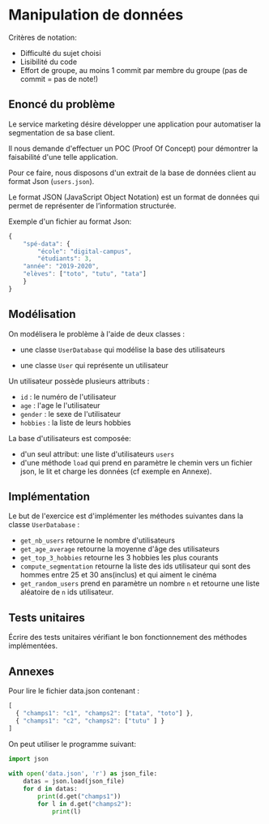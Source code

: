 # Manipulation de données

Critères de notation:

* Difficulté du sujet choisi 
* Lisibilité du code
* Effort de groupe, au moins 1 commit par membre du groupe (pas de commit = pas de note!)

## Enoncé du problème

Le service marketing désire développer une application pour automatiser la segmentation de sa base client.  

Il nous demande d'effectuer un POC (Proof Of Concept) pour démontrer la faisabilité d'une telle application.  
  
Pour ce faire, nous disposons d'un extrait de la base de données client au format Json (`users.json`).

Le format JSON (JavaScript Object Notation) est un format de données qui permet de représenter de l’information structurée.  
  
Exemple d'un fichier au format Json:  
  
```javascript  
{  
    "spé-data": {  
        "école": "digital-campus",  
        "étudiants": 3,  
	"année": "2019-2020",
	"elèves": ["toto", "tutu", "tata"]
    }  
}  
```

## Modélisation

On modélisera le problème à l'aide de deux classes :

* une classe `UserDatabase` qui modélise la base des utilisateurs

* une classe `User` qui représente un utilisateur
 
Un utilisateur possède plusieurs attributs :

* `id` : le numéro de l'utilisateur
* `age` : l'age le l'utilisateur
* `gender` : le sexe de l'utilisateur
* `hobbies` : la liste de leurs hobbies 

La base d'utilisateurs est composée:

* d'un seul attribut: une liste d'utilisateurs `users`
* d'une méthode `load` qui prend en paramètre le chemin vers un fichier json, le lit et charge les données (cf exemple en Annexe).

## Implémentation

Le but de l'exercice est d'implémenter les méthodes suivantes dans la classe `UserDatabase` :

* `get_nb_users` retourne le nombre d'utilisateurs
* `get_age_average` retourne la moyenne d'âge des utilisateurs
* `get_top_3_hobbies` retourne les 3 hobbies les plus courants
* `compute_segmentation` retourne la liste des ids utilisateur qui sont des hommes entre 25 et 30 ans(inclus) et qui aiment le cinéma
* `get_random_users` prend en paramètre un nombre `n` et retourne une liste aléatoire de `n` ids utilisateur.
 
## Tests unitaires

Écrire des tests unitaires vérifiant le bon fonctionnement des méthodes implémentées.

## Annexes

Pour lire le fichier data.json contenant : 
  
```javascript  
[  
  { "champs1": "c1", "champs2": ["tata", "toto"] },  
  { "champs1": "c2", "champs2": ["tutu" ] }  
]   
```

On peut utiliser le programme suivant:

```python
import json  
 
with open('data.json', 'r') as json_file:  
    datas = json.load(json_file)  
    for d in datas:  
        print(d.get("champs1"))  
        for l in d.get("champs2"):  
            print(l)
```
